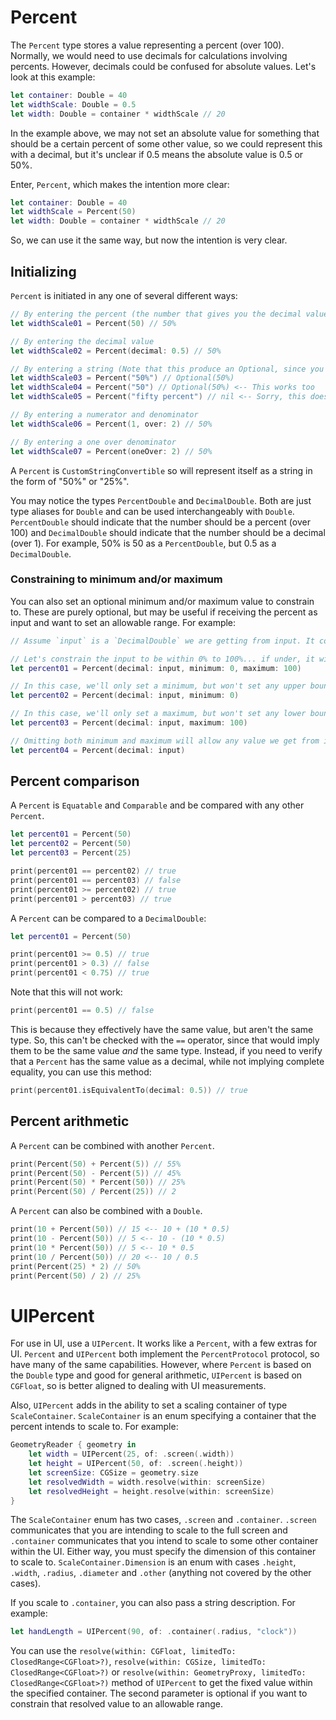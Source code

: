 # Percent

The `Percent` type stores a value representing a percent (over 100). Normally, we would need to use decimals for calculations involving percents. However, decimals could be confused for absolute values. Let's look at this example:

```swift
let container: Double = 40
let widthScale: Double = 0.5
let width: Double = container * widthScale // 20
```

In the example above, we may not set an absolute value for something that should be a certain percent of some other value, so we could represent this with a decimal, but it's unclear if 0.5 means the absolute value is 0.5 or 50%.

Enter, `Percent`, which makes the intention more clear:

```swift
let container: Double = 40
let widthScale = Percent(50)
let width: Double = container * widthScale // 20
```

So, we can use it the same way, but now the intention is very clear.

## Initializing

`Percent` is initiated in any one of several different ways:

```swift
// By entering the percent (the number that gives you the decimal value when divided by 100)
let widthScale01 = Percent(50) // 50%

// By entering the decimal value
let widthScale02 = Percent(decimal: 0.5) // 50%

// By entering a string (Note that this produce an Optional, since you could enter an invalid value that will fail)
let widthScale03 = Percent("50%") // Optional(50%)
let widthScale04 = Percent("50") // Optional(50%) <-- This works too
let widthScale05 = Percent("fifty percent") // nil <-- Sorry, this doesn't work

// By entering a numerator and denominator
let widthScale06 = Percent(1, over: 2) // 50%

// By entering a one over denominator
let widthScale07 = Percent(oneOver: 2) // 50%
```

A `Percent` is `CustomStringConvertible` so will represent itself as a string in the form of "50%" or "25%".

You may notice the types `PercentDouble` and `DecimalDouble`. Both are just type aliases for `Double` and can be used interchangeably with `Double`. `PercentDouble` should indicate that the number should be a percent (over 100) and `DecimalDouble` should indicate that the number should be a decimal (over 1). For example, 50% is 50 as a `PercentDouble`, but 0.5 as a `DecimalDouble`.

### Constraining to minimum and/or maximum

You can also set an optional minimum and/or maximum value to constrain to. These are purely optional, but may be useful if receiving the percent as input and want to set an allowable range. For example:

```swift
// Assume `input` is a `DecimalDouble` we are getting from input. It could be anything, and may be out of our acceptable bounds.

// Let's constrain the input to be within 0% to 100%... if under, it will snap to the minimum. If over, it will snap to the maximum.
let percent01 = Percent(decimal: input, minimum: 0, maximum: 100)

// In this case, we'll only set a minimum, but won't set any upper bounds.
let percent02 = Percent(decimal: input, minimum: 0)

// In this case, we'll only set a maximum, but won't set any lower bounds.
let percent03 = Percent(decimal: input, maximum: 100)

// Omitting both minimum and maximum will allow any value we get from input
let percent04 = Percent(decimal: input)
```

## Percent comparison

A `Percent` is `Equatable` and `Comparable` and be compared with any other `Percent`.

```swift
let percent01 = Percent(50)
let percent02 = Percent(50)
let percent03 = Percent(25)

print(percent01 == percent02) // true
print(percent01 == percent03) // false
print(percent01 >= percent02) // true
print(percent01 > percent03) // true
```

A `Percent` can be compared to a `DecimalDouble`:

```swift
let percent01 = Percent(50)

print(percent01 >= 0.5) // true
print(percent01 > 0.3) // false
print(percent01 < 0.75) // true
```

Note that this will not work:

```swift
print(percent01 == 0.5) // false
```

This is because they effectively have the same value, but aren't the same type. So, this can't be checked with the `==` operator, since that would imply them to be the same value _and_ the same type. Instead, if you need to verify that a `Percent` has the same value as a decimal, while not implying complete equality, you can use this method:

```swift
print(percent01.isEquivalentTo(decimal: 0.5)) // true
```

## Percent arithmetic

A `Percent` can be combined with another `Percent`.

```swift
print(Percent(50) + Percent(5)) // 55%
print(Percent(50) - Percent(5)) // 45%
print(Percent(50) * Percent(50)) // 25%
print(Percent(50) / Percent(25)) // 2
```

A `Percent` can also be combined with a `Double`.

```swift
print(10 + Percent(50)) // 15 <-- 10 + (10 * 0.5)
print(10 - Percent(50)) // 5 <-- 10 - (10 * 0.5)
print(10 * Percent(50)) // 5 <-- 10 * 0.5
print(10 / Percent(50)) // 20 <-- 10 / 0.5
print(Percent(25) * 2) // 50%
print(Percent(50) / 2) // 25%
```

# UIPercent

For use in UI, use a `UIPercent`. It works like a `Percent`, with a few extras for UI.  `Percent` and `UIPercent` both implement the `PercentProtocol` protocol, so have many of the same capabilities. However, where `Percent` is based on the `Double` type and good for general arithmetic, `UIPercent` is based on `CGFloat`, so is better aligned to dealing with UI measurements.

Also, `UIPercent` adds in the ability to set a scaling container of type `ScaleContainer`. `ScaleContainer` is an enum specifying a container that the percent intends to scale to. For example:

```swift
GeometryReader { geometry in
    let width = UIPercent(25, of: .screen(.width))
    let height = UIPercent(50, of: .screen(.height))
    let screenSize: CGSize = geometry.size
    let resolvedWidth = width.resolve(within: screenSize)
    let resolvedHeight = height.resolve(within: screenSize)
}
```
The `ScaleContainer` enum has two cases, `.screen` and `.container`. `.screen` communicates that you are intending to scale to the full screen and `.container` communicates that you intend to scale to some other container within the UI. Either way, you must specify the dimension of this container to scale to. `ScaleContainer.Dimension` is an enum with cases `.height`, `.width`, `.radius`, `.diameter` and `.other` (anything not covered by the other cases).

If you scale to `.container`, you can also pass a string description. For example:

```swift
let handLength = UIPercent(90, of: .container(.radius, "clock"))
```

You can use the `resolve(within: CGFloat, limitedTo: ClosedRange<CGFloat>?)`, `resolve(within: CGSize, limitedTo: ClosedRange<CGFloat>?)`  or `resolve(within: GeometryProxy, limitedTo: ClosedRange<CGFloat>?)`  method of `UIPercent` to get the fixed value within the specified container. The second parameter is optional if you want to constrain that resolved value to an allowable range.